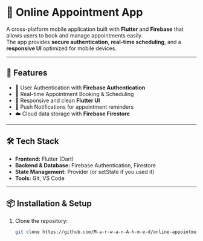 # 📅 Online Appointment App

A cross-platform mobile application built with **Flutter** and **Firebase** that allows users to book and manage appointments easily.  
The app provides **secure authentication**, **real-time scheduling**, and a **responsive UI** optimized for mobile devices.

---

## 🚀 Features
- 🔐 User Authentication with **Firebase Authentication**  
- 📅 Real-time Appointment Booking & Scheduling  
- 📲 Responsive and clean **Flutter UI**  
- 🔔 Push Notifications for appointment reminders  
- ☁️ Cloud data storage with **Firebase Firestore**  

---

## 🛠️ Tech Stack
- **Frontend:** Flutter (Dart)  
- **Backend & Database:** Firebase Authentication, Firestore  
- **State Management:** Provider (or setState if you used it)  
- **Tools:** Git, VS Code  

---

## 📦 Installation & Setup
1. Clone the repository:
   ```bash
   git clone https://github.com/M-a-r-w-a-n-A-h-m-e-d/online-appointment-app.git
